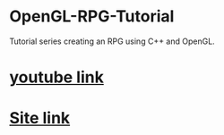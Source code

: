 # OpenGL-RPG-Tutorial

Tutorial series creating an RPG using C++ and OpenGL.
# [youtube link](https://www.youtube.com/watch?v=9_CQ7nsk0I8&list=PL8wFVekuJjd_5pJu_XAF_zxKqrL1EGvKw)
# [Site link](https://wadsey.itch.io/intelligencequest)
